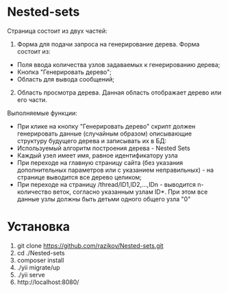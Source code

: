 # Nested-sets

Страница состоит из двух частей:
1. Форма для подачи запроса на генерирование дерева. Форма состоит из:
* Поля ввода количества узлов задаваемых к генерированию дерева;
* Кнопка "Генерировать дерево";
* Область для вывода сообщений;
2. Область просмотра дерева. Данная область отображает дерево или его части.

Выполняемые функции:
* При клике на кнопку "Генерировать дерево" скрипт должен генерировать данные (случайным образом) описывающие структуру будущего дерева и записывать их в БД:
* Используемый алгоритм построения дерева - Nested Sets
* Каждый узел имеет имя, равное идентификатору узла
* При переходе на главную страницу сайта (без указания дополнительных параметров или с указанием неправильных) - на странице выводится все дерево целиком;
* При переходе на страницу /thread/ID1,ID2,...,IDn - выводится n-количество веток, согласно указанным узлам ID*. При этом все данные узлы должны быть детьми одного общего узла "0" 

# Установка

1. git clone https://github.com/razikov/Nested-sets.git
2. cd ./Nested-sets
3. composer install
4. ./yii migrate/up
5. ./yii serve
6. http://localhost:8080/